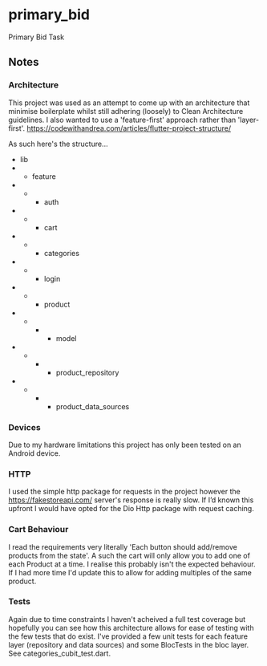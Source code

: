 # primary_bid

Primary Bid Task

## Notes

### Architecture
This project was used as an attempt to come up with an architecture that minimise boilerplate whilst
still adhering (loosely) to Clean Architecture guidelines. I also wanted to use a 'feature-first' 
approach rather than 'layer-first'. https://codewithandrea.com/articles/flutter-project-structure/

As such here's the structure...
- lib
- - feature
- - - auth
- - - cart
- - - categories
- - - login
- - - product
- - - - model
- - - - product_repository
- - - - product_data_sources


### Devices
Due to my hardware limitations this project has only been tested on an Android device.

### HTTP
I used the simple http package for requests in the project however the https://fakestoreapi.com/ 
server's response is really slow. If I’d known this upfront I would have opted for the Dio Http 
package with request caching.

### Cart Behaviour
I read the requirements very literally 'Each button should add/remove products from the state'.
A such the cart will only allow you to add one of each Product at a time. I realise this probably
isn't the expected behaviour. If I had more time I'd update this to allow for adding multiples of
the same product.

### Tests
Again due to time constraints I haven't acheived a full test coverage but hopefully you can see how 
this architecture allows for ease of testing with the few tests that do exist. I've provided a few 
unit tests for each feature layer (repository and data sources) and some BlocTests in the bloc layer.
See categories_cubit_test.dart.

